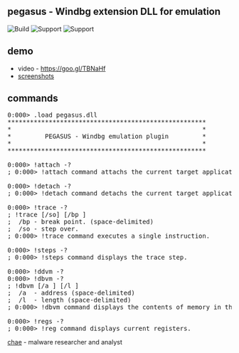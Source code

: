 pegasus - Windbg extension DLL for emulation
-------
![Build](https://img.shields.io/badge/build-passing-brightgreen.svg)
![Support](https://img.shields.io/badge/support-live-brightgreen.svg) 
![Support](https://img.shields.io/badge/support-dump-brightgreen.svg)

demo
-------
* video - https://goo.gl/TBNaHf
* [screenshots](https://github.com/0a777h/pegasus/tree/master/screenshot)

commands
-------
<pre>
0:000> .load pegasus.dll
*****************************************************
*                                                   *
*         PEGASUS - Windbg emulation plugin         *
*                                                   *
*****************************************************

0:000> !attach -?
; 0:000> !attach command attachs the current target application to the emulator.

0:000> !detach -?
; 0:000> !detach command detachs the current target application to the emulator.

0:000> !trace -?
; !trace [/so] [/bp <bp>]
;  /bp - break point. (space-delimited)
;  /so - step over.
; 0:000> !trace command executes a single instruction.

0:000> !steps -?
; 0:000> !steps command displays the trace step.

0:000> !ddvm -?
0:000> !dbvm -?
; !dbvm [/a <a>] [/l <l>]
;  /a <a> - address (space-delimited)
;  /l <l> - length (space-delimited)
; 0:000> !dbvm command displays the contents of memory in the given range.

0:000> !regs -?
; 0:000> !reg command displays current registers.
</pre>

[chae](http://trunk.so/) - malware researcher and analyst
